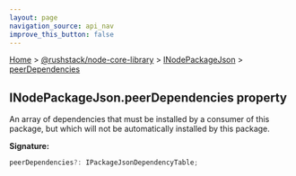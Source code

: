 ```yaml
---
layout: page
navigation_source: api_nav
improve_this_button: false
---
```



[Home](./index.md) &gt; [@rushstack/node-core-library](./node-core-library.md) &gt; [INodePackageJson](./node-core-library.inodepackagejson.md) &gt; [peerDependencies](./node-core-library.inodepackagejson.peerdependencies.md)

## INodePackageJson.peerDependencies property

An array of dependencies that must be installed by a consumer of this package, but which will not be automatically installed by this package.

<b>Signature:</b>

```typescript
peerDependencies?: IPackageJsonDependencyTable;
```
